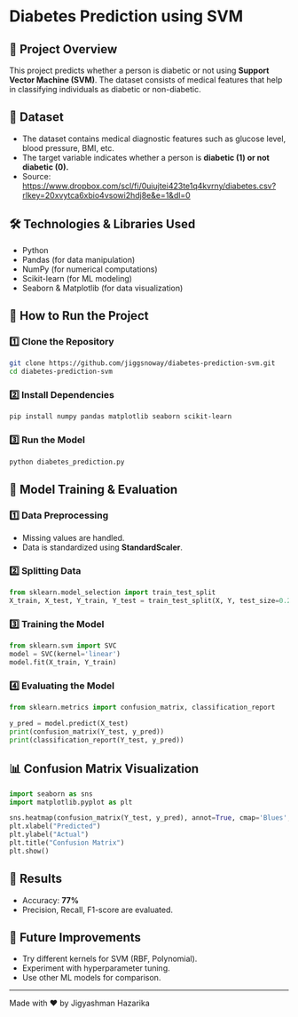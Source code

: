 # Diabetes Prediction using SVM

## 📌 Project Overview
This project predicts whether a person is diabetic or not using **Support Vector Machine (SVM)**. The dataset consists of medical features that help in classifying individuals as diabetic or non-diabetic.

## 📂 Dataset
- The dataset contains medical diagnostic features such as glucose level, blood pressure, BMI, etc.
- The target variable indicates whether a person is **diabetic (1) or not diabetic (0).**
- Source: https://www.dropbox.com/scl/fi/0uiujtei423te1q4kvrny/diabetes.csv?rlkey=20xvytca6xbio4vsowi2hdj8e&e=1&dl=0

## 🛠️ Technologies & Libraries Used
- Python
- Pandas (for data manipulation)
- NumPy (for numerical computations)
- Scikit-learn (for ML modeling)
- Seaborn & Matplotlib (for data visualization)

## 🚀 How to Run the Project
### 1️⃣ Clone the Repository
```bash
git clone https://github.com/jiggsnoway/diabetes-prediction-svm.git
cd diabetes-prediction-svm
```

### 2️⃣ Install Dependencies
```bash
pip install numpy pandas matplotlib seaborn scikit-learn
```

### 3️⃣ Run the Model
```python
python diabetes_prediction.py
```

## 🔬 Model Training & Evaluation
### 1️⃣ Data Preprocessing
- Missing values are handled.
- Data is standardized using **StandardScaler**.

### 2️⃣ Splitting Data
```python
from sklearn.model_selection import train_test_split
X_train, X_test, Y_train, Y_test = train_test_split(X, Y, test_size=0.2, stratify=Y, random_state=2)
```

### 3️⃣ Training the Model
```python
from sklearn.svm import SVC
model = SVC(kernel='linear')
model.fit(X_train, Y_train)
```

### 4️⃣ Evaluating the Model
```python
from sklearn.metrics import confusion_matrix, classification_report

y_pred = model.predict(X_test)
print(confusion_matrix(Y_test, y_pred))
print(classification_report(Y_test, y_pred))
```

## 📊 Confusion Matrix Visualization
```python
import seaborn as sns
import matplotlib.pyplot as plt

sns.heatmap(confusion_matrix(Y_test, y_pred), annot=True, cmap='Blues', fmt='d')
plt.xlabel("Predicted")
plt.ylabel("Actual")
plt.title("Confusion Matrix")
plt.show()
```

## 📜 Results
- Accuracy: **77%**
- Precision, Recall, F1-score are evaluated.

## 🤖 Future Improvements
- Try different kernels for SVM (RBF, Polynomial).
- Experiment with hyperparameter tuning.
- Use other ML models for comparison.

---
Made with ❤️ by Jigyashman Hazarika

